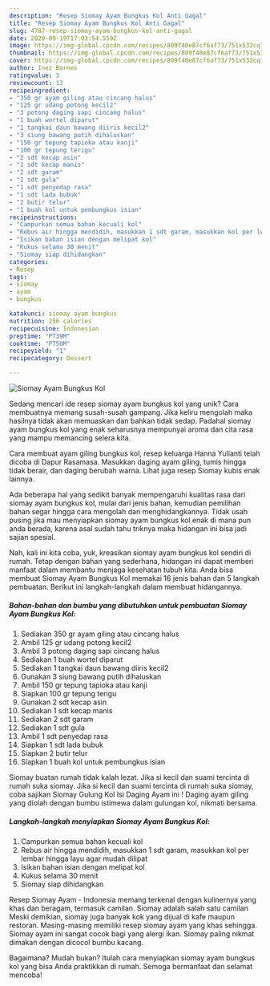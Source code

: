 ```yaml
---
description: "Resep Siomay Ayam Bungkus Kol Anti Gagal"
title: "Resep Siomay Ayam Bungkus Kol Anti Gagal"
slug: 4787-resep-siomay-ayam-bungkus-kol-anti-gagal
date: 2020-09-19T17:03:54.559Z
image: https://img-global.cpcdn.com/recipes/809f40e87cf6af73/751x532cq70/siomay-ayam-bungkus-kol-foto-resep-utama.jpg
thumbnail: https://img-global.cpcdn.com/recipes/809f40e87cf6af73/751x532cq70/siomay-ayam-bungkus-kol-foto-resep-utama.jpg
cover: https://img-global.cpcdn.com/recipes/809f40e87cf6af73/751x532cq70/siomay-ayam-bungkus-kol-foto-resep-utama.jpg
author: Inez Barnes
ratingvalue: 3
reviewcount: 13
recipeingredient:
- "350 gr ayam giling atau cincang halus"
- "125 gr udang potong kecil2"
- "3 potong daging sapi cincang halus"
- "1 buah wortel diparut"
- "1 tangkai daun bawang diiris kecil2"
- "3 siung bawang putih dihaluskan"
- "150 gr tepung tapioka atau kanji"
- "100 gr tepung terigu"
- "2 sdt kecap asin"
- "1 sdt kecap manis"
- "2 sdt garam"
- "1 sdt gula"
- "1 sdt penyedap rasa"
- "1 sdt lada bubuk"
- "2 butir telur"
- "1 buah kol untuk pembungkus isian"
recipeinstructions:
- "Campurkan semua bahan kecuali kol"
- "Rebus air hingga mendidih, masukkan 1 sdt garam, masukkan kol per lembar hingga layu agar mudah dilipat"
- "Isikan bahan isian dengan melipat kol"
- "Kukus selama 30 menit"
- "Siomay siap dihidangkan"
categories:
- Resep
tags:
- siomay
- ayam
- bungkus

katakunci: siomay ayam bungkus 
nutrition: 256 calories
recipecuisine: Indonesian
preptime: "PT39M"
cooktime: "PT50M"
recipeyield: "1"
recipecategory: Dessert

---
```



![Siomay Ayam Bungkus Kol](https://img-global.cpcdn.com/recipes/809f40e87cf6af73/751x532cq70/siomay-ayam-bungkus-kol-foto-resep-utama.jpg)

Sedang mencari ide resep siomay ayam bungkus kol yang unik? Cara membuatnya memang susah-susah gampang. Jika keliru mengolah maka hasilnya tidak akan memuaskan dan bahkan tidak sedap. Padahal siomay ayam bungkus kol yang enak seharusnya mempunyai aroma dan cita rasa yang mampu memancing selera kita.

Cara membuat ayam giling bungkus kol, resep keluarga Hanna Yulianti telah dicoba di Dapur Rasamasa. Masukkan daging ayam giling, tumis hingga tidak berair, dan daging berubah warna. Lihat juga resep Siomay kubis enak lainnya.

Ada beberapa hal yang sedikit banyak mempengaruhi kualitas rasa dari siomay ayam bungkus kol, mulai dari jenis bahan, kemudian pemilihan bahan segar hingga cara mengolah dan menghidangkannya. Tidak usah pusing jika mau menyiapkan siomay ayam bungkus kol enak di mana pun anda berada, karena asal sudah tahu triknya maka hidangan ini bisa jadi sajian spesial.


Nah, kali ini kita coba, yuk, kreasikan siomay ayam bungkus kol sendiri di rumah. Tetap dengan bahan yang sederhana, hidangan ini dapat memberi manfaat dalam membantu menjaga kesehatan tubuh kita. Anda bisa membuat Siomay Ayam Bungkus Kol memakai 16 jenis bahan dan 5 langkah pembuatan. Berikut ini langkah-langkah dalam membuat hidangannya.

<!--inarticleads1-->

##### Bahan-bahan dan bumbu yang dibutuhkan untuk pembuatan Siomay Ayam Bungkus Kol:

1. Sediakan 350 gr ayam giling atau cincang halus
1. Ambil 125 gr udang potong kecil2
1. Ambil 3 potong daging sapi cincang halus
1. Sediakan 1 buah wortel diparut
1. Sediakan 1 tangkai daun bawang diiris kecil2
1. Gunakan 3 siung bawang putih dihaluskan
1. Ambil 150 gr tepung tapioka atau kanji
1. Siapkan 100 gr tepung terigu
1. Gunakan 2 sdt kecap asin
1. Sediakan 1 sdt kecap manis
1. Sediakan 2 sdt garam
1. Sediakan 1 sdt gula
1. Ambil 1 sdt penyedap rasa
1. Siapkan 1 sdt lada bubuk
1. Siapkan 2 butir telur
1. Siapkan 1 buah kol untuk pembungkus isian


Siomay buatan rumah tidak kalah lezat. Jika si kecil dan suami tercinta di rumah suka siomay. Jika si kecil dan suami tercinta di rumah suka siomay, coba sajikan Siomay Gulung Kol Isi Daging Ayam ini ! Daging ayam giling yang diolah dengan bumbu istimewa dalam gulungan kol, nikmati bersama. 

<!--inarticleads2-->

##### Langkah-langkah menyiapkan Siomay Ayam Bungkus Kol:

1. Campurkan semua bahan kecuali kol
1. Rebus air hingga mendidih, masukkan 1 sdt garam, masukkan kol per lembar hingga layu agar mudah dilipat
1. Isikan bahan isian dengan melipat kol
1. Kukus selama 30 menit
1. Siomay siap dihidangkan


Resep Siomay Ayam - Indonesia memang terkenal dengan kulinernya yang khas dan beragam, termasuk camilan. Siomay adalah salah satu camilan Meski demikian, siomay juga banyak kok yang dijual di kafe maupun restoran. Masing-masing memiliki resep siomay ayam yang khas sehingga. Siomay ayam ini sangat cocok bagi yang alergi ikan. Siomay paling nikmat dimakan dengan dicocol bumbu kacang. 

Bagaimana? Mudah bukan? Itulah cara menyiapkan siomay ayam bungkus kol yang bisa Anda praktikkan di rumah. Semoga bermanfaat dan selamat mencoba!
